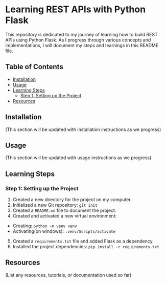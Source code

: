 # Learning REST APIs with Python Flask

This repository is dedicated to my journey of learning how to build REST APIs using Python Flask. As I progress through various concepts and implementations, I will document my steps and learnings in this README file.

## Table of Contents

- [Installation](#installation)
- [Usage](#usage)
- [Learning Steps](#learning-steps)
  - [Step 1: Setting up the Project](#step-1-setting-up-the-project)
- [Resources](#resources)

## Installation

(This section will be updated with installation instructions as we progress)

## Usage

(This section will be updated with usage instructions as we progress)

## Learning Steps

### Step 1: Setting up the Project

1. Created a new directory for the project on my computer.
2. Initialized a new Git repository:
```git init```
3. Created a `README.md` file to document the project.
4. Created and activated a new virtual environment:

- Creating: ```python -m venv venv```
- Activating(on windows): ```.venv/Scripts/activate```
5. Created a `requirements.txt` file and added Flask as a dependency.
6. Installed the project dependencies: ```pip install -r requirements.txt```

## Resources

(List any resources, tutorials, or documentation used so far)

